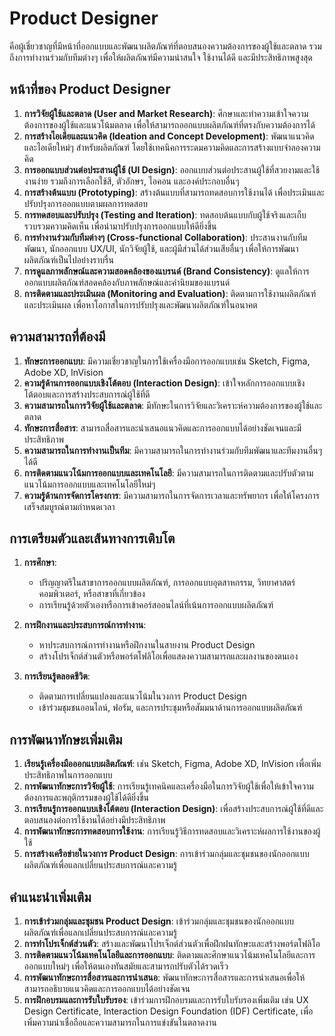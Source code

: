 # Product Designer
คือผู้เชี่ยวชาญที่มีหน้าที่ออกแบบและพัฒนาผลิตภัณฑ์ที่ตอบสนองความต้องการของผู้ใช้และตลาด รวมถึงการทำงานร่วมกับทีมต่างๆ เพื่อให้ผลิตภัณฑ์มีความน่าสนใจ ใช้งานได้ดี และมีประสิทธิภาพสูงสุด

## หน้าที่ของ Product Designer

1. **การวิจัยผู้ใช้และตลาด (User and Market Research)**: ศึกษาและทำความเข้าใจความต้องการของผู้ใช้และแนวโน้มตลาด เพื่อให้สามารถออกแบบผลิตภัณฑ์ที่ตรงกับความต้องการได้
2. **การสร้างไอเดียและแนวคิด (Ideation and Concept Development)**: พัฒนาแนวคิดและไอเดียใหม่ๆ สำหรับผลิตภัณฑ์ โดยใช้เทคนิคการระดมความคิดและการสร้างแบบจำลองความคิด
3. **การออกแบบส่วนต่อประสานผู้ใช้ (UI Design)**: ออกแบบส่วนต่อประสานผู้ใช้ที่สวยงามและใช้งานง่าย รวมถึงการเลือกใช้สี, ตัวอักษร, ไอคอน และองค์ประกอบอื่นๆ
4. **การสร้างต้นแบบ (Prototyping)**: สร้างต้นแบบที่สามารถทดสอบการใช้งานได้ เพื่อประเมินและปรับปรุงการออกแบบตามผลการทดสอบ
5. **การทดสอบและปรับปรุง (Testing and Iteration)**: ทดสอบต้นแบบกับผู้ใช้จริงและเก็บรวบรวมความคิดเห็น เพื่อนำมาปรับปรุงการออกแบบให้ดียิ่งขึ้น
6. **การทำงานร่วมกับทีมต่างๆ (Cross-functional Collaboration)**: ประสานงานกับทีมพัฒนา, นักออกแบบ UX/UI, นักวิจัยผู้ใช้, และผู้มีส่วนได้ส่วนเสียอื่นๆ เพื่อให้การพัฒนาผลิตภัณฑ์เป็นไปอย่างราบรื่น
7. **การดูแลภาพลักษณ์และความสอดคล้องของแบรนด์ (Brand Consistency)**: ดูแลให้การออกแบบผลิตภัณฑ์สอดคล้องกับภาพลักษณ์และค่านิยมของแบรนด์
8. **การติดตามและประเมินผล (Monitoring and Evaluation)**: ติดตามการใช้งานผลิตภัณฑ์และประเมินผล เพื่อหาโอกาสในการปรับปรุงและพัฒนาผลิตภัณฑ์ในอนาคต

## ความสามารถที่ต้องมี

1. **ทักษะการออกแบบ**: มีความเชี่ยวชาญในการใช้เครื่องมือการออกแบบเช่น Sketch, Figma, Adobe XD, InVision
2. **ความรู้ด้านการออกแบบเชิงโต้ตอบ (Interaction Design)**: เข้าใจหลักการออกแบบเชิงโต้ตอบและการสร้างประสบการณ์ผู้ใช้ที่ดี
3. **ความสามารถในการวิจัยผู้ใช้และตลาด**: มีทักษะในการวิจัยและวิเคราะห์ความต้องการของผู้ใช้และตลาด
4. **ทักษะการสื่อสาร**: สามารถสื่อสารและนำเสนอแนวคิดและการออกแบบได้อย่างชัดเจนและมีประสิทธิภาพ
5. **ความสามารถในการทำงานเป็นทีม**: มีความสามารถในการทำงานร่วมกับทีมพัฒนาและทีมงานอื่นๆ ได้ดี
6. **การติดตามแนวโน้มการออกแบบและเทคโนโลยี**: มีความสามารถในการติดตามและปรับตัวตามแนวโน้มการออกแบบและเทคโนโลยีใหม่ๆ
7. **ความรู้ด้านการจัดการโครงการ**: มีความสามารถในการจัดการเวลาและทรัพยากร เพื่อให้โครงการเสร็จสมบูรณ์ตามกำหนดเวลา

## การเตรียมตัวและเส้นทางการเติบโต

1. **การศึกษา**:
    - ปริญญาตรีในสาขาการออกแบบผลิตภัณฑ์, การออกแบบอุตสาหกรรม, วิทยาศาสตร์คอมพิวเตอร์, หรือสาขาที่เกี่ยวข้อง
    - การเรียนรู้ด้วยตัวเองหรือการเข้าคอร์สออนไลน์ที่เน้นการออกแบบผลิตภัณฑ์

2. **การฝึกงานและประสบการณ์การทำงาน**:
    - หาประสบการณ์การทำงานหรือฝึกงานในสายงาน Product Design
    - สร้างโปรเจ็กต์ส่วนตัวหรือพอร์ตโฟลิโอเพื่อแสดงความสามารถและผลงานของตนเอง

3. **การเรียนรู้ตลอดชีวิต**:
    - ติดตามการเปลี่ยนแปลงและแนวโน้มในวงการ Product Design
    - เข้าร่วมชุมชนออนไลน์, ฟอรัม, และการประชุมหรือสัมมนาด้านการออกแบบผลิตภัณฑ์

## การพัฒนาทักษะเพิ่มเติม

1. **เรียนรู้เครื่องมือออกแบบผลิตภัณฑ์**: เช่น Sketch, Figma, Adobe XD, InVision เพื่อเพิ่มประสิทธิภาพในการออกแบบ
2. **การพัฒนาทักษะการวิจัยผู้ใช้**: การเรียนรู้เทคนิคและเครื่องมือในการวิจัยผู้ใช้เพื่อให้เข้าใจความต้องการและพฤติกรรมของผู้ใช้ได้ดียิ่งขึ้น
3. **การเรียนรู้การออกแบบเชิงโต้ตอบ (Interaction Design)**: เพื่อสร้างประสบการณ์ผู้ใช้ที่ดีและตอบสนองต่อการใช้งานได้อย่างมีประสิทธิภาพ
4. **การพัฒนาทักษะการทดสอบการใช้งาน**: การเรียนรู้วิธีการทดสอบและวิเคราะห์ผลการใช้งานของผู้ใช้
5. **การสร้างเครือข่ายในวงการ Product Design**: การเข้าร่วมกลุ่มและชุมชนของนักออกแบบผลิตภัณฑ์เพื่อแลกเปลี่ยนประสบการณ์และความรู้

## คำแนะนำเพิ่มเติม

1. **การเข้าร่วมกลุ่มและชุมชน Product Design**: เข้าร่วมกลุ่มและชุมชนของนักออกแบบผลิตภัณฑ์เพื่อแลกเปลี่ยนประสบการณ์และความรู้
2. **การทำโปรเจ็กต์ส่วนตัว**: สร้างและพัฒนาโปรเจ็กต์ส่วนตัวเพื่อฝึกฝนทักษะและสร้างพอร์ตโฟลิโอ
3. **การติดตามแนวโน้มเทคโนโลยีและการออกแบบ**: ติดตามและศึกษาแนวโน้มเทคโนโลยีและการออกแบบใหม่ๆ เพื่อให้ตนเองทันสมัยและสามารถปรับตัวได้รวดเร็ว
4. **การพัฒนาทักษะการสื่อสารและการนำเสนอ**: พัฒนาทักษะการสื่อสารและการนำเสนอเพื่อให้สามารถอธิบายแนวคิดและการออกแบบได้อย่างชัดเจน
5. **การฝึกอบรมและการรับใบรับรอง**: เข้าร่วมการฝึกอบรมและการรับใบรับรองเพิ่มเติม เช่น UX Design Certificate, Interaction Design Foundation (IDF) Certificate, เพื่อเพิ่มความน่าเชื่อถือและความสามารถในการแข่งขันในตลาดงาน